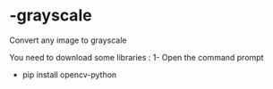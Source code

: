 # -grayscale
Convert any image to grayscale

You need to download some libraries :
1- Open the command prompt

- pip install opencv-python

